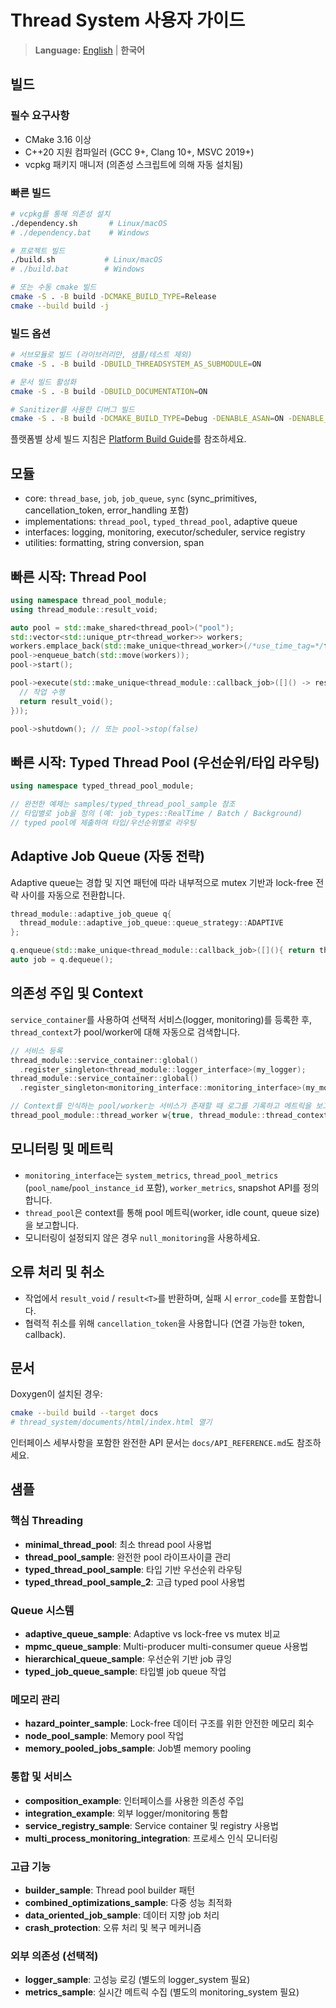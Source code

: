 # Thread System 사용자 가이드

> **Language:** [English](USER_GUIDE.md) | **한국어**

## 빌드

### 필수 요구사항
- CMake 3.16 이상
- C++20 지원 컴파일러 (GCC 9+, Clang 10+, MSVC 2019+)
- vcpkg 패키지 매니저 (의존성 스크립트에 의해 자동 설치됨)

### 빠른 빌드
```bash
# vcpkg를 통해 의존성 설치
./dependency.sh       # Linux/macOS
# ./dependency.bat    # Windows

# 프로젝트 빌드
./build.sh           # Linux/macOS
# ./build.bat        # Windows

# 또는 수동 cmake 빌드
cmake -S . -B build -DCMAKE_BUILD_TYPE=Release
cmake --build build -j
```

### 빌드 옵션
```bash
# 서브모듈로 빌드 (라이브러리만, 샘플/테스트 제외)
cmake -S . -B build -DBUILD_THREADSYSTEM_AS_SUBMODULE=ON

# 문서 빌드 활성화
cmake -S . -B build -DBUILD_DOCUMENTATION=ON

# Sanitizer를 사용한 디버그 빌드
cmake -S . -B build -DCMAKE_BUILD_TYPE=Debug -DENABLE_ASAN=ON -DENABLE_UBSAN=ON
```

플랫폼별 상세 빌드 지침은 [Platform Build Guide](./PLATFORM_BUILD_GUIDE.md)를 참조하세요.

## 모듈

- core: `thread_base`, `job`, `job_queue`, `sync` (sync_primitives, cancellation_token, error_handling 포함)
- implementations: `thread_pool`, `typed_thread_pool`, adaptive queue
- interfaces: logging, monitoring, executor/scheduler, service registry
- utilities: formatting, string conversion, span

## 빠른 시작: Thread Pool

```cpp
using namespace thread_pool_module;
using thread_module::result_void;

auto pool = std::make_shared<thread_pool>("pool");
std::vector<std::unique_ptr<thread_worker>> workers;
workers.emplace_back(std::make_unique<thread_worker>(/*use_time_tag=*/false));
pool->enqueue_batch(std::move(workers));
pool->start();

pool->execute(std::make_unique<thread_module::callback_job>([]() -> result_void {
  // 작업 수행
  return result_void();
}));

pool->shutdown(); // 또는 pool->stop(false)
```

## 빠른 시작: Typed Thread Pool (우선순위/타입 라우팅)

```cpp
using namespace typed_thread_pool_module;

// 완전한 예제는 samples/typed_thread_pool_sample 참조
// 타입별로 job을 정의 (예: job_types::RealTime / Batch / Background)
// typed pool에 제출하여 타입/우선순위별로 라우팅
```

## Adaptive Job Queue (자동 전략)

Adaptive queue는 경합 및 지연 패턴에 따라 내부적으로 mutex 기반과 lock-free
전략 사이를 자동으로 전환합니다.

```cpp
thread_module::adaptive_job_queue q{
  thread_module::adaptive_job_queue::queue_strategy::ADAPTIVE
};

q.enqueue(std::make_unique<thread_module::callback_job>([](){ return thread_module::result_void(); }));
auto job = q.dequeue();
```

## 의존성 주입 및 Context

`service_container`를 사용하여 선택적 서비스(logger, monitoring)를 등록한 후,
`thread_context`가 pool/worker에 대해 자동으로 검색합니다.

```cpp
// 서비스 등록
thread_module::service_container::global()
  .register_singleton<thread_module::logger_interface>(my_logger);
thread_module::service_container::global()
  .register_singleton<monitoring_interface::monitoring_interface>(my_monitoring);

// Context를 인식하는 pool/worker는 서비스가 존재할 때 로그를 기록하고 메트릭을 보고함
thread_pool_module::thread_worker w{true, thread_module::thread_context{}};
```

## 모니터링 및 메트릭

- `monitoring_interface`는 `system_metrics`, `thread_pool_metrics` (`pool_name`/`pool_instance_id` 포함),
  `worker_metrics`, snapshot API를 정의합니다.
- `thread_pool`은 context를 통해 pool 메트릭(worker, idle count, queue size)을 보고합니다.
- 모니터링이 설정되지 않은 경우 `null_monitoring`을 사용하세요.

## 오류 처리 및 취소

- 작업에서 `result_void` / `result<T>`를 반환하며, 실패 시 `error_code`를 포함합니다.
- 협력적 취소를 위해 `cancellation_token`을 사용합니다 (연결 가능한 token, callback).

## 문서

Doxygen이 설치된 경우:

```bash
cmake --build build --target docs
# thread_system/documents/html/index.html 열기
```

인터페이스 세부사항을 포함한 완전한 API 문서는 `docs/API_REFERENCE.md`도 참조하세요.

## 샘플

### 핵심 Threading
- **minimal_thread_pool**: 최소 thread pool 사용법
- **thread_pool_sample**: 완전한 pool 라이프사이클 관리
- **typed_thread_pool_sample**: 타입 기반 우선순위 라우팅
- **typed_thread_pool_sample_2**: 고급 typed pool 사용법

### Queue 시스템
- **adaptive_queue_sample**: Adaptive vs lock-free vs mutex 비교
- **mpmc_queue_sample**: Multi-producer multi-consumer queue 사용법
- **hierarchical_queue_sample**: 우선순위 기반 job 큐잉
- **typed_job_queue_sample**: 타입별 job queue 작업

### 메모리 관리
- **hazard_pointer_sample**: Lock-free 데이터 구조를 위한 안전한 메모리 회수
- **node_pool_sample**: Memory pool 작업
- **memory_pooled_jobs_sample**: Job별 memory pooling

### 통합 및 서비스
- **composition_example**: 인터페이스를 사용한 의존성 주입
- **integration_example**: 외부 logger/monitoring 통합
- **service_registry_sample**: Service container 및 registry 사용법
- **multi_process_monitoring_integration**: 프로세스 인식 모니터링

### 고급 기능
- **builder_sample**: Thread pool builder 패턴
- **combined_optimizations_sample**: 다중 성능 최적화
- **data_oriented_job_sample**: 데이터 지향 job 처리
- **crash_protection**: 오류 처리 및 복구 메커니즘

### 외부 의존성 (선택적)
- **logger_sample**: 고성능 로깅 (별도의 logger_system 필요)
- **metrics_sample**: 실시간 메트릭 수집 (별도의 monitoring_system 필요)

